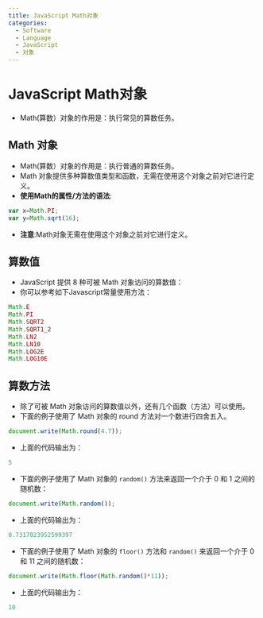 ```yaml
---
title: JavaScript Math对象
categories:
  - Software
  - Language
  - JavaScript
  - 对象
---
```

# JavaScript Math对象

- Math(算数）对象的作用是：执行常见的算数任务。

## Math 对象

- Math(算数）对象的作用是：执行普通的算数任务。
- Math 对象提供多种算数值类型和函数，无需在使用这个对象之前对它进行定义。
- **使用Math的属性/方法的语法**:

```js
var x=Math.PI;
var y=Math.sqrt(16);
```

- **注意**:Math对象无需在使用这个对象之前对它进行定义。

## 算数值

- JavaScript 提供 8 种可被 Math 对象访问的算数值：
- 你可以参考如下Javascript常量使用方法：

```js
Math.E
Math.PI
Math.SQRT2
Math.SQRT1_2
Math.LN2
Math.LN10
Math.LOG2E
Math.LOG10E
```

## 算数方法

- 除了可被 Math 对象访问的算数值以外，还有几个函数（方法）可以使用。
- 下面的例子使用了 Math 对象的 round 方法对一个数进行四舍五入。

```js
document.write(Math.round(4.7));
```

- 上面的代码输出为：

```js
5
```

- 下面的例子使用了 Math 对象的 `random()` 方法来返回一个介于 0 和 1 之间的随机数：

```js
document.write(Math.random());
```

- 上面的代码输出为：

```js
0.7317023952599397
```

- 下面的例子使用了 Math 对象的 `floor()` 方法和 `random()` 来返回一个介于 0 和 11 之间的随机数：

```js
document.write(Math.floor(Math.random()*11));
```

- 上面的代码输出为：

```js
10
```

